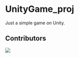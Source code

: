 # UnityGame_proj
Just a simple game on Unity. 

## Contributors

<a href="https://github.com/Vansh0ter/UnityGame_proj/graphs/contributors">
  <img src="https://contrib.rocks/image?repo=Vansh0ter/UnityGame_proj" />
</a>
